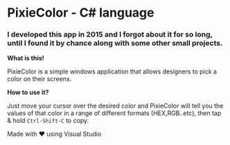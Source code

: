 # PixieColor - C# language
### I developed this app in 2015 and I forgot about it for so long, until I found it by chance along with some other small projects.

**What is this!**

PixieColor is a simple windows application that allows designers to pick a color on their screens.

**How to use it?**

Just move your cursor over the desired color and PixieColor will tell you the values of that color in a range of different formats (HEX,RGB..etc), then tap & hold ```Ctrl-Shift-C``` to copy. 

Made with ❤️ using Visual Studio 
